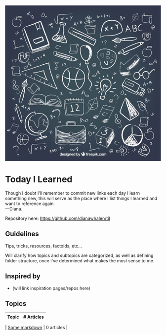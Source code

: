 ![Today I Learned](259182-P4SPSY-16.jpg)

# Today I Learned

Though I doubt I'll remember to commit new links each day I learn something new, this will serve as the place where I list things I learned and want to reference again.
<br />&mdash;Diana.

Repository here: https://github.com/dianawhalen/til

## Guidelines

Tips, tricks, resources, factoids, etc...

Will clarify how topics and subtopics are categorized, as well as defining folder structure, once I've determined what makes the most sense to me.

## Inspired by

 * (will link inspiration pages/repos here)

## Topics

|Topic|# Articles|
|------|----------|

 | [Some markdown](doesnt_exist_yet.md) | 0 articles |
